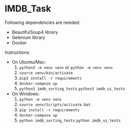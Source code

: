 # IMDB_Task

Following dependencies are needed:

- BeautifulSoup4 library
- Selenium library
- Docker

Instructions:
 - On Ubuntu/Mac:
    1. `python3 -m venv venv` or `python -m venv venv`
    2. `source venv/bin/activate`
    3. `pip3 install -r requirements`
    4. `docker-compose up`
    5. `python3 imdb_sorting_tests`
       `python3 imdb_ui_tests`
 - On Windows:
    1. `python -m venv venv`
    2. `source venv/Scripts/activate.bat`
    3. `pip install -r requirements`
    4. `docker-compose up`
    5. `python imdb_sorting_tests`
       `python imdb_ui_tests`
    
